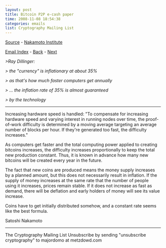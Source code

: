 ```yaml
---
layout: post
title: Bitcoin P2P e-cash paper
time: 2008-11-08 18:54:38
categories: emails
list: Cryptography Mailing List
---
```

[Source](http://www.metzdowd.com/pipermail/cryptography/2008-November/014831.html) - [Nakamoto Institute](https://satoshi.nakamotoinstitute.org/emails/cryptography/5/)

[Email Index](/satoshi/emails) - [Back](/emails/2008/11/06/cryptography-4) - [Next](/emails/2008/11/09/cryptography-6)

*>Ray Dillinger:*

*> the "currency" is inflationary at about 35%*

*> as that's how much faster computers get annually*

*> ... the inflation rate of 35% is almost guaranteed*

*> by the technology*

___

Increasing hardware speed is handled: "To compensate for increasing hardware speed and varying interest in running nodes over time, the proof-of-work difficulty is determined by a moving average targeting an average number of blocks per hour. If they're generated too fast, the difficulty increases."

As computers get faster and the total computing power applied to creating bitcoins increases, the difficulty increases proportionally to keep the total new production constant. Thus, it is known in advance how many new bitcoins will be created every year in the future.

The fact that new coins are produced means the money supply increases by a planned amount, but this does not necessarily result in inflation. If the supply of money increases at the same rate that the number of people using it increases, prices remain stable. If it does not increase as fast as demand, there will be deflation and early holders of money will see its value increase.

Coins have to get initially distributed somehow, and a constant rate seems like the best formula.

Satoshi Nakamoto


---------------------------------------------------------------------
The Cryptography Mailing List
Unsubscribe by sending "unsubscribe cryptography" to majordomo at metzdowd.com
